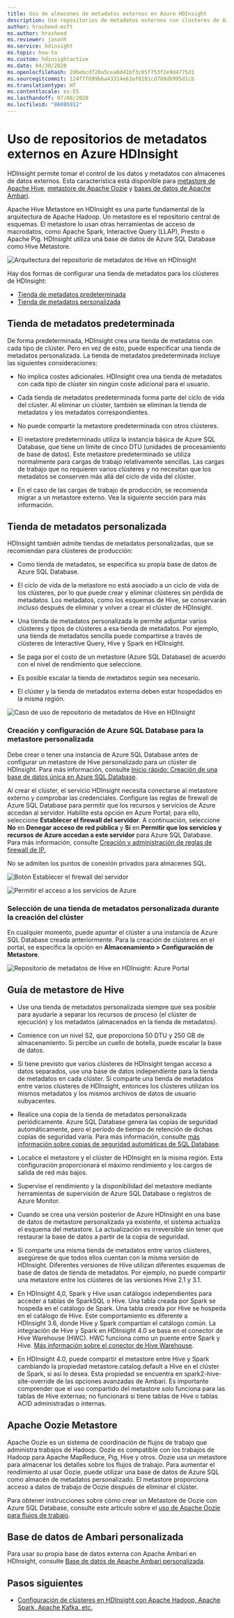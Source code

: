 ```yaml
---
title: Uso de almacenes de metadatos externos en Azure HDInsight
description: Use repositorios de metadatos externos con clústeres de Azure HDInsight.
author: hrasheed-msft
ms.author: hrasheed
ms.reviewer: jasonh
ms.service: hdinsight
ms.topic: how-to
ms.custom: hdinsightactive
ms.date: 04/30/2020
ms.openlocfilehash: 2d6ebcd720a5cea8d41bf3c05f753f2e9d4775d1
ms.sourcegitcommit: 124f7f699b6a43314e63af0101cd788db995d1cb
ms.translationtype: HT
ms.contentlocale: es-ES
ms.lasthandoff: 07/08/2020
ms.locfileid: "86085912"
---
```

# <a name="use-external-metadata-stores-in-azure-hdinsight"></a>Uso de repositorios de metadatos externos en Azure HDInsight

HDInsight permite tomar el control de los datos y metadatos con almacenes de datos externos. Esta característica está disponible para [metastore de Apache Hive](#custom-metastore), [metastore de Apache Oozie](#apache-oozie-metastore) y [bases de datos de Apache Ambari](#custom-ambari-db).

Apache Hive Metastore en HDInsight es una parte fundamental de la arquitectura de Apache Hadoop. Un metastore es el repositorio central de esquemas. El metastore lo usan otras herramientas de acceso de macrodatos, como Apache Spark, Interactive Query (LLAP), Presto o Apache Pig. HDInsight utiliza una base de datos de Azure SQL Database como Hive Metastore.

![Arquitectura del repositorio de metadatos de Hive en HDInsight](./media/hdinsight-use-external-metadata-stores/metadata-store-architecture.png)

Hay dos formas de configurar una tienda de metadatos para los clústeres de HDInsight:

* [Tienda de metadatos predeterminada](#default-metastore)
* [Tienda de metadatos personalizada](#custom-metastore)

## <a name="default-metastore"></a>Tienda de metadatos predeterminada

De forma predeterminada, HDInsight crea una tienda de metadatos con cada tipo de clúster. Pero en vez de esto, puede especificar una tienda de metadatos personalizada. La tienda de metadatos predeterminada incluye las siguientes consideraciones:

* No implica costes adicionales. HDInsight crea una tienda de metadatos con cada tipo de clúster sin ningún coste adicional para el usuario.

* Cada tienda de metadatos predeterminada forma parte del ciclo de vida del clúster. Al eliminar un clúster, también se eliminan la tienda de metadatos y los metadatos correspondientes.

* No puede compartir la metastore predeterminada con otros clústeres.

* El metastore predeterminado utiliza la instancia básica de Azure SQL Database, que tiene un límite de cinco DTU (unidades de procesamiento de base de datos).
Este metastore predeterminado se utiliza normalmente para cargas de trabajo relativamente sencillas. Las cargas de trabajo que no requieren varios clústeres y no necesitan que los metadatos se conserven más allá del ciclo de vida del clúster.

* En el caso de las cargas de trabajo de producción, se recomienda migrar a un metastore externo. Vea la siguiente sección para más información.

## <a name="custom-metastore"></a>Tienda de metadatos personalizada

HDInsight también admite tiendas de metadatos personalizadas, que se recomiendan para clústeres de producción:

* Como tienda de metadatos, se especifica su propia base de datos de Azure SQL Database.

* El ciclo de vida de la metastore no está asociado a un ciclo de vida de los clústeres, por lo que puede crear y eliminar clústeres sin pérdida de metadatos. Los metadatos, como los esquemas de Hive, se conservarán incluso después de eliminar y volver a crear el clúster de HDInsight.

* Una tienda de metadatos personalizada le permite adjuntar varios clústeres y tipos de clústeres a esa tienda de metadatos. Por ejemplo, una tienda de metadatos sencilla puede compartirse a través de clústeres de Interactive Query, Hive y Spark en HDInsight.

* Se paga por el costo de un metastore (Azure SQL Database) de acuerdo con el nivel de rendimiento que seleccione.

* Es posible escalar la tienda de metadatos según sea necesario.

* El clúster y la tienda de metadatos externa deben estar hospedados en la misma región.

![Caso de uso de repositorio de metadatos de Hive en HDInsight](./media/hdinsight-use-external-metadata-stores/metadata-store-use-case.png)

### <a name="create-and-config-azure-sql-database-for-the-custom-metastore"></a>Creación y configuración de Azure SQL Database para la metastore personalizada

Debe crear o tener una instancia de Azure SQL Database antes de configurar un metastore de Hive personalizado para un clúster de HDInsight.  Para más información, consulte [Inicio rápido: Creación de una base de datos única en Azure SQL Database](https://docs.microsoft.com/azure/sql-database/sql-database-single-database-get-started?tabs=azure-portal).

Al crear el clúster, el servicio HDInsight necesita conectarse al metastore externo y comprobar las credenciales. Configure las reglas de firewall de Azure SQL Database para permitir que los recursos y servicios de Azure accedan al servidor. Habilite esta opción en Azure Portal; para ello, seleccione **Establecer el firewall del servidor**. A continuación, seleccione **No** en **Denegar acceso de red pública** y **Sí** en **Permitir que los servicios y recursos de Azure accedan a este servidor** para Azure SQL Database. Para más información, consulte [Creación y administración de reglas de firewall de IP.](https://docs.microsoft.com/azure/sql-database/sql-database-firewall-configure#use-the-azure-portal-to-manage-server-level-ip-firewall-rules)

No se admiten los puntos de conexión privados para almacenes SQL.

![Botón Establecer el firewall del servidor](./media/hdinsight-use-external-metadata-stores/configure-azure-sql-database-firewall1.png)

![Permitir el acceso a los servicios de Azure](./media/hdinsight-use-external-metadata-stores/configure-azure-sql-database-firewall2.png)

### <a name="select-a-custom-metastore-during-cluster-creation"></a>Selección de una tienda de metadatos personalizada durante la creación del clúster

En cualquier momento, puede apuntar el clúster a una instancia de Azure SQL Database creada anteriormente. Para la creación de clústeres en el portal, se especifica la opción en **Almacenamiento > Configuración de Metastore**.

![Repositorio de metadatos de Hive en HDInsight: Azure Portal](./media/hdinsight-use-external-metadata-stores/azure-portal-cluster-storage-metastore.png)

## <a name="hive-metastore-guidelines"></a>Guía de metastore de Hive

* Use una tienda de metadatos personalizada siempre que sea posible para ayudarle a separar los recursos de proceso (el clúster de ejecución) y los metadatos (almacenados en la tienda de metadatos).

* Comience con un nivel S2, que proporciona 50 DTU y 250 GB de almacenamiento. Si percibe un cuello de botella, puede escalar la base de datos.

* Si tiene previsto que varios clústeres de HDInsight tengan acceso a datos separados, use una base de datos independiente para la tienda de metadatos en cada clúster. Si comparte una tienda de metadatos entre varios clústeres de HDInsight, entonces los clústeres utilizan los mismos metadatos y los mismos archivos de datos de usuario subyacentes.

* Realice una copia de la tienda de metadatos personalizada periódicamente. Azure SQL Database genera las copias de seguridad automáticamente, pero el período de tiempo de retención de dichas copias de seguridad varía. Para más información, consulte [más información sobre copias de seguridad automáticas de SQL Database](../azure-sql/database/automated-backups-overview.md).

* Localice el metastore y el clúster de HDInsight en la misma región. Esta configuración proporcionará el máximo rendimiento y los cargos de salida de red más bajos.

* Supervise el rendimiento y la disponibilidad del metastore mediante herramientas de supervisión de Azure SQL Database o registros de Azure Monitor.

* Cuando se crea una versión posterior de Azure HDInsight en una base de datos de metastore personalizada ya existente, el sistema actualiza el esquema del metastore. La actualización es irreversible sin tener que restaurar la base de datos a partir de la copia de seguridad.

* Si comparte una misma tienda de metadatos entre varios clústeres, asegúrese de que todos ellos cuentan con la misma versión de HDInsight. Diferentes versiones de Hive utilizan diferentes esquemas de base de datos de tienda de metadatos. Por ejemplo, no puede compartir una metastore entre los clústeres de las versiones Hive 2.1 y 3.1.

* En HDInsight 4,0, Spark y Hive usan catálogos independientes para acceder a tablas de SparkSQL o Hive. Una tabla creada por Spark se hospeda en el catálogo de Spark. Una tabla creada por Hive se hospeda en el catálogo de Hive. Este comportamiento es diferente a HDInsight 3.6, donde Hive y Spark compartían el catálogo común. La integración de Hive y Spark en HDInsight 4.0 se basa en el conector de Hive Warehouse (HWC). HWC funciona como un puente entre Spark y Hive. [Más información sobre el conector de Hive Warehouse](../hdinsight/interactive-query/apache-hive-warehouse-connector.md).

* En HDInsight 4.0, puede compartir el metastore entre Hive y Spark cambiando la propiedad metastore.catalog.default a Hive en el clúster de Spark, si así lo desea. Esta propiedad se encuentra en spark2-hive-site-override de las opciones avanzadas de Ambari. Es importante comprender que el uso compartido del metastore solo funciona para las tablas de Hive externas; no funcionará si tiene tablas de Hive o tablas ACID administradas o internas.  

## <a name="apache-oozie-metastore"></a>Apache Oozie Metastore

Apache Oozie es un sistema de coordinación de flujos de trabajo que administra trabajos de Hadoop. Oozie es compatible con los trabajos de Hadoop para Apache MapReduce, Pig, Hive y otros.  Oozie usa un metastore para almacenar los detalles sobre los flujos de trabajo. Para aumentar el rendimiento al usar Oozie, puede utilizar una base de datos de Azure SQL como almacén de metadatos personalizado. El metastore proporciona acceso a datos de trabajo de Oozie después de eliminar el clúster.

Para obtener instrucciones sobre cómo crear un Metastore de Oozie con Azure SQL Database, consulte este artículo sobre el [uso de Apache Oozie para flujos de trabajo](hdinsight-use-oozie-linux-mac.md).

## <a name="custom-ambari-db"></a>Base de datos de Ambari personalizada

Para usar su propia base de datos externa con Apache Ambari en HDInsight, consulte [Base de datos de Apache Ambari personalizada](hdinsight-custom-ambari-db.md).

## <a name="next-steps"></a>Pasos siguientes

* [Configuración de clústeres en HDInsight con Apache Hadoop, Apache Spark, Apache Kafka, etc.](./hdinsight-hadoop-provision-linux-clusters.md)
